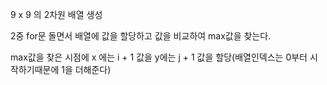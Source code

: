 9 x 9 의 2차원 배열 생성

2중 for문 돌면서 배열에 값을 할당하고 값을 비교하여 max값을 찾는다.

max값을 찾은 시점에 x 에는 i + 1 값을 y에는 j + 1 값을 할당(배열인덱스는 0부터 시작하기때문에 1을 더해준다)
